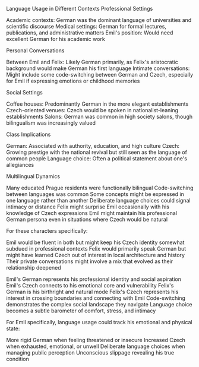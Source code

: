 Language Usage in Different Contexts
Professional Settings

Academic contexts: German was the dominant language of universities and scientific discourse
Medical settings: German for formal lectures, publications, and administrative matters
Emil's position: Would need excellent German for his academic work

Personal Conversations

Between Emil and Felix: Likely German primarily, as Felix's aristocratic background would make German his first language
Intimate conversations: Might include some code-switching between German and Czech, especially for Emil if expressing emotions or childhood memories

Social Settings

Coffee houses: Predominantly German in the more elegant establishments
Czech-oriented venues: Czech would be spoken in nationalist-leaning establishments
Salons: German was common in high society salons, though bilingualism was increasingly valued

Class Implications

German: Associated with authority, education, and high culture
Czech: Growing prestige with the national revival but still seen as the language of common people
Language choice: Often a political statement about one's allegiances

Multilingual Dynamics

Many educated Prague residents were functionally bilingual
Code-switching between languages was common
Some concepts might be expressed in one language rather than another
Deliberate language choices could signal intimacy or distance
Felix might surprise Emil occasionally with his knowledge of Czech expressions
Emil might maintain his professional German persona even in situations where Czech would be natural

For these characters specifically:

Emil would be fluent in both but might keep his Czech identity somewhat subdued in professional contexts
Felix would primarily speak German but might have learned Czech out of interest in local architecture and history
Their private conversations might involve a mix that evolved as their relationship deepened

Emil's German represents his professional identity and social aspiration
Emil's Czech connects to his emotional core and vulnerability
Felix's German is his birthright and natural mode
Felix's Czech represents his interest in crossing boundaries and connecting with Emil
Code-switching demonstrates the complex social landscape they navigate
Language choice becomes a subtle barometer of comfort, stress, and intimacy

For Emil specifically, language usage could track his emotional and physical state:

More rigid German when feeling threatened or insecure
Increased Czech when exhausted, emotional, or unwell
Deliberate language choices when managing public perception
Unconscious slippage revealing his true condition

